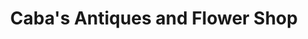 ---
title: "Caba's Antiques and Flower Shop"
url: /middletown/cabas-antiques-and-flower-shop/
shop: florist
---